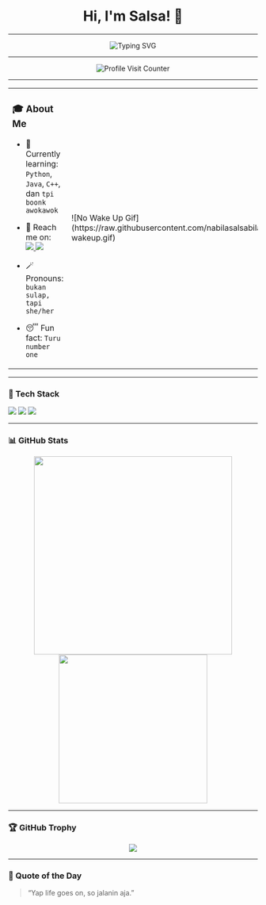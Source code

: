 <h1 align="center">Hi, I'm Salsa! 👋</h1>

---

<p align="center">
  <img src="https://readme-typing-svg.herokuapp.com?font=Orbitron&size=22&duration=3000&pause=1000&color=11336E&center=true&vCenter=true&width=435&lines=Information+System+Student;At+Hasanuddin+University" alt="Typing SVG" />
</p>

---

<p align="center">
  <img src="https://profile-counter.glitch.me/nabilasalsabilaa/count.svg" alt="Profile Visit Counter" />
</p>

---

<table align="center">
  <tr>
    <td>

### 🎓 About Me
- 🌱 Currently learning: `Python`, `Java`, `C++`, dan `tpi boonk awokawok`
- 📱 Reach me on:  
  <a href="https://instagram.com/nslsabilaaa_" target="_blank">
    <img src="https://img.shields.io/badge/Instagram-%23E4405F.svg?style=for-the-badge&logo=instagram&logoColor=white" />
  </a>
  <a href="https://www.linkedin.com/in/nabila-salsabila-964511358" target="_blank">
    <img src="https://img.shields.io/badge/LinkedIn-%230077B5.svg?style=for-the-badge&logo=linkedin&logoColor=white" />
  </a>  
- 🪄 Pronouns: `bukan sulap, tapi she/her`
- 😴 Fun fact: `Turu number one`

    </td>
    <td>
      ![No Wake Up Gif](https://raw.githubusercontent.com/nabilasalsabilaaa/nabilasalsabilaa/main/no-wakeup.gif)
    </td>
  </tr>
</table>

---

### 🧰 Tech Stack
<p>
  <img src="https://img.shields.io/badge/Git-F05032?style=for-the-badge&logo=git&logoColor=white" />
  <img src="https://img.shields.io/badge/GitHub-181717?style=for-the-badge&logo=github&logoColor=white" />
  <img src="https://img.shields.io/badge/VS%20Code-007ACC?style=for-the-badge&logo=visual-studio-code&logoColor=white" />
</p>

---

### 📊 GitHub Stats
<p align="center">
  <img src="https://github-readme-stats.vercel.app/api?username=nabilasalsabilaa&show_icons=true&theme=radical" width="400" />
  <img src="https://github-readme-stats.vercel.app/api/top-langs/?username=nabilasalsabilaa&layout=compact&theme=radical" width="300" />
</p>

---

### 🏆 GitHub Trophy
<p align="center">
  <img src="https://github-profile-trophy.vercel.app/?username=nabilasalsabilaa&theme=radical&margin-w=10&margin-h=10&no-bg=true&no-frame=true" />
</p>

---

### 🎯 Quote of the Day
> “Yap life goes on, so jalanin aja.”
